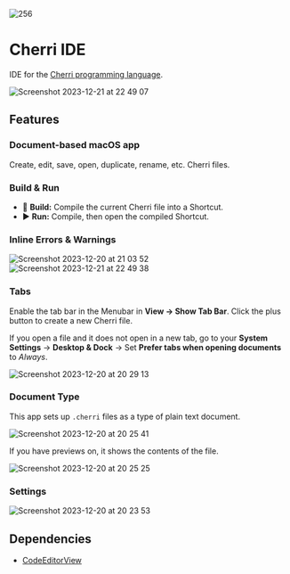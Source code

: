 ![256](https://github.com/electrikmilk/cherri-macos-app/assets/4368524/6b7c2b24-f471-4c28-8484-7a17ac4886e8)

# Cherri IDE

IDE for the [Cherri programming language](https://github.com/electrikmilk/cherri).

![Screenshot 2023-12-21 at 22 49 07](https://github.com/electrikmilk/cherri-macos-app/assets/4368524/bb503523-5624-4f7c-9820-d91d12df27da)

## Features

### Document-based macOS app

Create, edit, save, open, duplicate, rename, etc. Cherri files.

### Build & Run
- 🔨 **Build:** Compile the current Cherri file into a Shortcut.
- ▶️ **Run:** Compile, then open the compiled Shortcut.

### Inline Errors & Warnings

![Screenshot 2023-12-20 at 21 03 52](https://github.com/electrikmilk/cherri-macos-app/assets/4368524/046bcee3-00a5-45ac-973a-3cfc9bc22342)
![Screenshot 2023-12-21 at 22 49 38](https://github.com/electrikmilk/cherri-macos-app/assets/4368524/f6b54584-6f35-4e0a-85eb-43fda629e9bd)

### Tabs

Enable the tab bar in the Menubar in **View -> Show Tab Bar**. Click the plus button to create a new Cherri file.

If you open a file and it does not open in a new tab, go to your **System Settings** -> **Desktop & Dock** -> Set **Prefer tabs when opening documents** to _Always_.

![Screenshot 2023-12-20 at 20 29 13](https://github.com/electrikmilk/cherri-macos-app/assets/4368524/802ed5d0-a0ff-400e-82d9-63f83dc10c1f)

### Document Type

This app sets up `.cherri` files as a type of plain text document.

![Screenshot 2023-12-20 at 20 25 41](https://github.com/electrikmilk/cherri-macos-app/assets/4368524/33f17ae2-7746-4782-b5f1-53f35b65a895)

If you have previews on, it shows the contents of the file.

![Screenshot 2023-12-20 at 20 25 25](https://github.com/electrikmilk/cherri-macos-app/assets/4368524/1f66b438-33cb-49d9-bbaf-fd9011890387)

### Settings

![Screenshot 2023-12-20 at 20 23 53](https://github.com/electrikmilk/cherri-macos-app/assets/4368524/bea9c3bf-4aba-4758-9cdd-be553b8437a1)

## Dependencies

- [CodeEditorView](https://github.com/mchakravarty/CodeEditorView)
